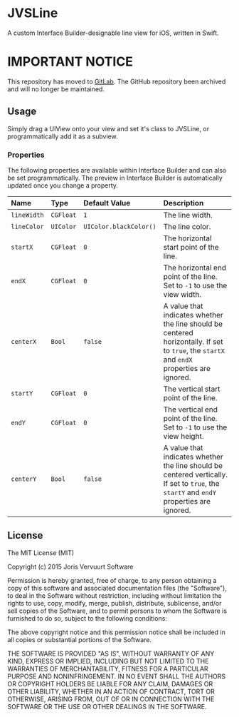 # JVSLine
A custom Interface Builder-designable line view for iOS, written in Swift.

# IMPORTANT NOTICE
This repository has moved to [GitLab](https://gitlab.joris-vervuurt.com/swift/jvsline).
The GitHub repository been archived and will no longer be maintained.

## Usage
Simply drag a UIView onto your view and set it's class to JVSLine, or programmatically add it as a subview.

### Properties
The following properties are available within Interface Builder and can also be set programmatically.
The preview in Interface Builder is automatically updated once you change a property.

| Name        | Type      | Default Value          | Description  |
| :---------- | :-------- | :--------------------- | :----------  |
| `lineWidth` | `CGFloat` | `1`                    | The line width. |
| `lineColor` | `UIColor` | `UIColor.blackColor()` | The line color. |
| `startX`    | `CGFloat` | `0`                    | The horizontal start point of the line. |
| `endX`      | `CGFloat` | `0`                    | The horizontal end point of the line. Set to `-1` to use the view width. |
| `centerX`   | `Bool`    | `false`                | A value that indicates whether the line should be centered horizontally. If set to `true`, the `startX` and `endX` properties are ignored. |
| `startY`    | `CGFloat` | `0`                    | The vertical start point of the line. |
| `endY`      | `CGFloat` | `0`                    | The vertical end point of the line. Set to `-1` to use the view height. |
| `centerY`   | `Bool`    | `false`                | A value that indicates whether the line should be centered vertically. If set to `true`, the `startY` and `endY` properties are ignored. |


## License
The MIT License (MIT)

Copyright (c) 2015 Joris Vervuurt Software

Permission is hereby granted, free of charge, to any person obtaining a copy
of this software and associated documentation files (the "Software"), to deal
in the Software without restriction, including without limitation the rights
to use, copy, modify, merge, publish, distribute, sublicense, and/or sell
copies of the Software, and to permit persons to whom the Software is
furnished to do so, subject to the following conditions:

The above copyright notice and this permission notice shall be included in all
copies or substantial portions of the Software.

THE SOFTWARE IS PROVIDED "AS IS", WITHOUT WARRANTY OF ANY KIND, EXPRESS OR
IMPLIED, INCLUDING BUT NOT LIMITED TO THE WARRANTIES OF MERCHANTABILITY,
FITNESS FOR A PARTICULAR PURPOSE AND NONINFRINGEMENT. IN NO EVENT SHALL THE
AUTHORS OR COPYRIGHT HOLDERS BE LIABLE FOR ANY CLAIM, DAMAGES OR OTHER
LIABILITY, WHETHER IN AN ACTION OF CONTRACT, TORT OR OTHERWISE, ARISING FROM,
OUT OF OR IN CONNECTION WITH THE SOFTWARE OR THE USE OR OTHER DEALINGS IN THE
SOFTWARE.
